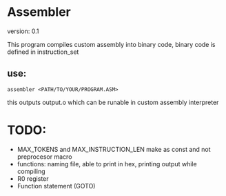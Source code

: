 # Assembler
version: 0.1


This program compiles custom assembly into binary code, binary code is defined in instruction_set
## use: 
```
assembler <PATH/TO/YOUR/PROGRAM.ASM>
```
this outputs output.o which can be runable in custom assembly interpreter


# TODO:
- MAX_TOKENS and MAX_INSTRUCTION_LEN make as const and not preprocesor macro
- functions: naming file, able to print in hex, printing output while compiling
- R0 register
- Function statement (GOTO)